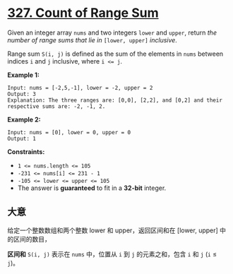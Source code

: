 # [327. Count of Range Sum](https://leetcode.com/problems/count-of-range-sum/)

Given an integer array `nums` and two integers `lower` and `upper`, return *the number of range sums that lie in* `[lower, upper]` *inclusive*.

Range sum `S(i, j)` is defined as the sum of the elements in `nums` between indices `i` and `j` inclusive, where `i <= j`.

 

**Example 1:**

```
Input: nums = [-2,5,-1], lower = -2, upper = 2
Output: 3
Explanation: The three ranges are: [0,0], [2,2], and [0,2] and their respective sums are: -2, -1, 2.
```

**Example 2:**

```
Input: nums = [0], lower = 0, upper = 0
Output: 1
```

 

**Constraints:**

- `1 <= nums.length <= 105`
- `-231 <= nums[i] <= 231 - 1`
- `-105 <= lower <= upper <= 105`
- The answer is **guaranteed** to fit in a **32-bit** integer.

## 大意

给定一个整数数组和两个整数 lower 和 upper，返回区间和在 [lower, upper] 中的区间的数目，

**区间和** `S(i, j)` 表示在 `nums` 中，位置从 `i` 到 `j` 的元素之和，包含 `i` 和 `j` (`i` ≤ `j`)。